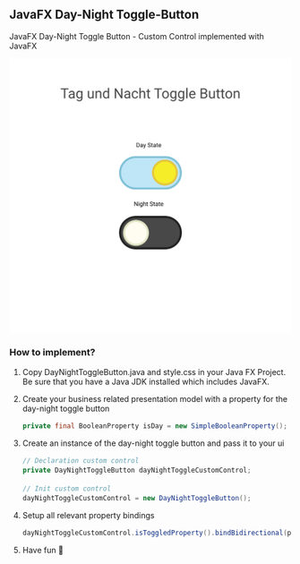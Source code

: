 ## JavaFX Day-Night Toggle-Button
JavaFX Day-Night Toggle Button - Custom Control implemented with JavaFX

!['Preview'](https://raw.githubusercontent.com/alainkaiser/JavaFX-Day-Night-Toggle-Button/master/src/main/java/alainkaiser/sketch/Tag-Nacht-Toggle-Buton.svg?sanitize=true)

### How to implement?

1. Copy DayNightToggleButton.java and style.css in your Java FX Project. Be sure that you have a Java JDK installed which includes JavaFX.
2. Create your business related presentation model with a property for the day-night toggle button
    ```java
    private final BooleanProperty isDay = new SimpleBooleanProperty();
    ```
3. Create an instance of the day-night toggle button and pass it to your ui
    ```java
    // Declaration custom control
    private DayNightToggleButton dayNightToggleCustomControl;
    
    // Init custom control
    dayNightToggleCustomControl = new DayNightToggleButton();
    ```
    
3. Setup all relevant property bindings
    ```java
    dayNightToggleCustomControl.isToggledProperty().bindBidirectional(pm.isDayProperty());
    ```
    
4. Have fun 🎉
